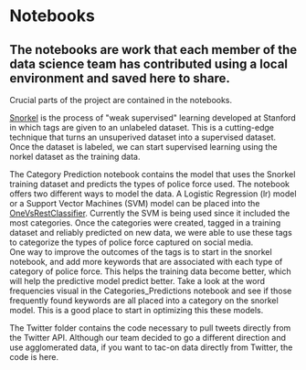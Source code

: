 # Notebooks  
## The notebooks are work that each member of the data science team has contributed using a local environment and saved here to share.  

  
  Crucial parts of the project are contained in the notebooks.  
  
  [Snorkel](https://www.snorkel.org/blog/weak-supervision) is the process of "weak supervised" learning developed at Stanford in which tags are given to an unlabeled dataset. This is a cutting-edge technique that turns an unsuperived dataset into a supervised dataset. Once the dataset is labeled, we can start supervised learning using the norkel dataset as the training data. 
  
  The Category Prediction notebook contains the model that uses the Snorkel training dataset and predicts the types of police force used. The notebook offers two different ways to model the data. A Logistic Regression (lr) model or a Support Vector Machines (SVM) model can be placed into the [OneVsRestClassifier](https://scikit-learn.org/stable/modules/generated/sklearn.multiclass.OneVsRestClassifier.html). Currently the SVM is being used since it included the most categories. Once the categories were created, tagged in a training dataset and reliably predicted on new data, we were able to use these tags to categorize the types of police force captured on social media.  
  One way to improve the outcomes of the tags is to start in the snorkel notebook, and add more keywords that are associated with each type of category of police force. This helps the training data become better, which will help the predictive model predict better. Take a look at the word frequencies visual in the Categories_Predictions notebook and see if those frequently found keywords are all placed into a category on the snorkel model. This is a good place to start in optimizing this these models.  
  
  The Twitter folder contains the code necessary to pull tweets directly from the Twitter API. Although our team decided to go a different direction and use agglomerated data, if you want to tac-on data directly from Twitter, the code is here.  
  
